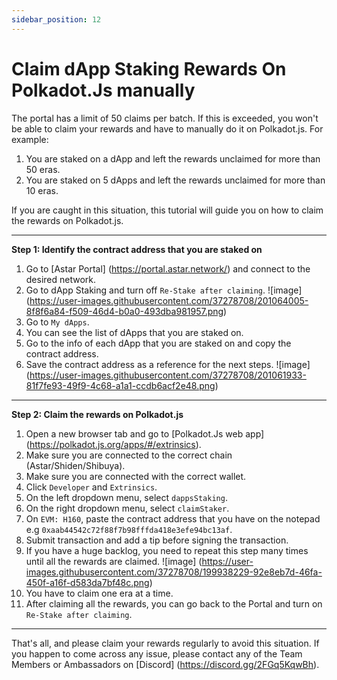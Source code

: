 ```yaml
---
sidebar_position: 12
---
```


# Claim dApp Staking Rewards On Polkadot.Js manually
The portal has a limit of 50 claims per batch. If this is exceeded, you won't be able to claim your rewards and have to manually do it on Polkadot.js. For example:

1. You are staked on a dApp and left the rewards unclaimed for more than 50 eras.
2. You are staked on 5 dApps and left the rewards unclaimed for more than 10 eras.

If you are caught in this situation, this tutorial will guide you on how to claim the rewards on Polkadot.js.

---

**Step 1: Identify the contract address that you are staked on**
1. Go to [Astar Portal] (https://portal.astar.network/) and connect to the desired network.
2. Go to dApp Staking and turn off `Re-Stake after claiming`.
![image] (https://user-images.githubusercontent.com/37278708/201064005-8f8f6a84-f509-46d4-b0a0-493dba981957.png)
3. Go to `My dApps`. 
4. You can see the list of dApps that you are staked on.
5. Go to the info of each dApp that you are staked on and copy the contract address.
6. Save the contract address as a reference for the next steps.
![image] (https://user-images.githubusercontent.com/37278708/201061933-81f7fe93-49f9-4c68-a1a1-ccdb6acf2e48.png)

---

**Step 2: Claim the rewards on Polkadot.js**
1. Open a new browser tab and go to [Polkadot.Js web app] (https://polkadot.js.org/apps/#/extrinsics).
2. Make sure you are connected to the correct chain (Astar/Shiden/Shibuya).
3. Make sure you are connected with the correct wallet.
4. Click `Developer` and `Extrinsics`. 
5. On the left dropdown menu, select `dappsStaking`.
6. On the right dropdown menu, select `claimStaker`.
7. On `EVM: H160`, paste the contract address that you have on the notepad e.g `0xaab44542c72f88f7b98fffda418e3efe94bc13af`.
8. Submit transaction and add a tip before signing the transaction.
9. If you have a huge backlog, you need to repeat this step many times until all the rewards are claimed. 
![image] (https://user-images.githubusercontent.com/37278708/199938229-92e8eb7d-46fa-450f-a16f-d583da7bf48c.png)
10. You have to claim one era at a time.
11. After claiming all the rewards, you can go back to the Portal and turn on `Re-Stake after claiming`.

---

That's all, and please claim your rewards regularly to avoid this situation. If you happen to come across any issue, please contact any of the Team Members or Ambassadors on [Discord] (https://discord.gg/2FGq5KqwBh).

